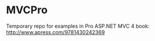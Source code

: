 # MVCPro
Temporary repo for examples in Pro ASP.NET MVC 4 book: http://www.apress.com/9781430242369
